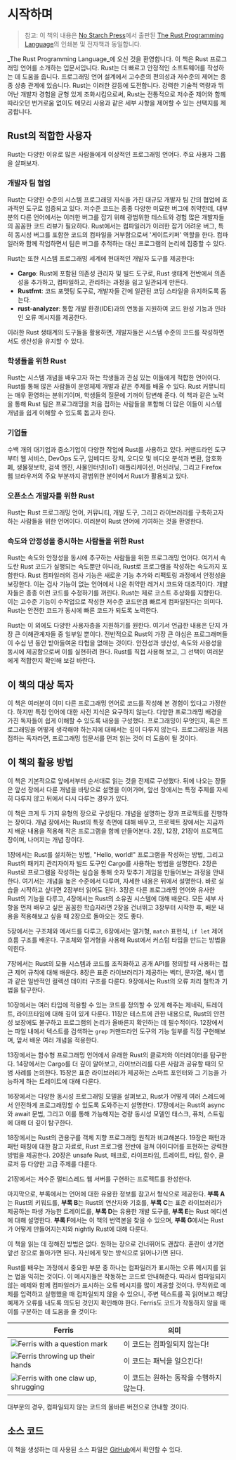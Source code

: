# 시작하며

> 참고: 이 책의 내용은 [No Starch Press][nsp]에서 출판된 [The Rust Programming
> Language][nsprust]의 인쇄본 및 전자책과 동일합니다.

[nsprust]: https://nostarch.com/rust-programming-language-2nd-edition
[nsp]: https://nostarch.com/

_The Rust Programming Language_에 오신 것을 환영합니다. 이 책은 Rust 프로그래밍 언어를 소개하는 입문서입니다. Rust는 더 빠르고 안정적인 소프트웨어를 작성하는 데 도움을 줍니다. 프로그래밍 언어 설계에서 고수준의 편의성과 저수준의 제어는 종종 상충 관계에 있습니다. Rust는 이러한 갈등에 도전합니다. 강력한 기술적 역량과 뛰어난 개발자 경험을 균형 있게 조화시킴으로써, Rust는 전통적으로 저수준 제어와 함께 따라오던 번거로움 없이도 메모리 사용과 같은 세부 사항을 제어할 수 있는 선택지를 제공합니다.


## Rust의 적합한 사용자

Rust는 다양한 이유로 많은 사람들에게 이상적인 프로그래밍 언어다. 주요 사용자 그룹을 살펴보자.


### 개발자 팀 협업

Rust는 다양한 수준의 시스템 프로그래밍 지식을 가진 대규모 개발자 팀 간의 협업에 효과적인 도구로 입증되고 있다. 저수준 코드는 종종 다양한 미묘한 버그에 취약한데, 대부분의 다른 언어에서는 이러한 버그를 잡기 위해 광범위한 테스트와 경험 많은 개발자들의 꼼꼼한 코드 리뷰가 필요하다. Rust에서는 컴파일러가 이러한 잡기 어려운 버그, 특히 동시성 버그를 포함한 코드의 컴파일을 거부함으로써 '게이트키퍼' 역할을 한다. 컴파일러와 함께 작업하면서 팀은 버그를 추적하는 대신 프로그램의 논리에 집중할 수 있다.

Rust는 또한 시스템 프로그래밍 세계에 현대적인 개발자 도구를 제공한다:

- **Cargo**: Rust에 포함된 의존성 관리자 및 빌드 도구로, Rust 생태계 전반에서 의존성을 추가하고, 컴파일하고, 관리하는 과정을 쉽고 일관되게 만든다.
- **Rustfmt**: 코드 포맷팅 도구로, 개발자들 간에 일관된 코딩 스타일을 유지하도록 돕는다.
- **rust-analyzer**: 통합 개발 환경(IDE)과의 연동을 지원하여 코드 완성 기능과 인라인 오류 메시지를 제공한다.

이러한 Rust 생태계의 도구들을 활용하면, 개발자들은 시스템 수준의 코드를 작성하면서도 생산성을 유지할 수 있다.


### 학생들을 위한 Rust

Rust는 시스템 개념을 배우고자 하는 학생들과 관심 있는 이들에게 적합한 언어이다. Rust를 통해 많은 사람들이 운영체제 개발과 같은 주제를 배울 수 있다. Rust 커뮤니티는 매우 환영하는 분위기이며, 학생들의 질문에 기꺼이 답변해 준다. 이 책과 같은 노력을 통해 Rust 팀은 프로그래밍을 처음 접하는 사람들을 포함해 더 많은 이들이 시스템 개념을 쉽게 이해할 수 있도록 돕고자 한다.


### 기업들

수백 개의 대기업과 중소기업이 다양한 작업에 Rust를 사용하고 있다. 커맨드라인 도구부터 웹 서비스, DevOps 도구, 임베디드 장치, 오디오 및 비디오 분석과 변환, 암호화폐, 생물정보학, 검색 엔진, 사물인터넷(IoT) 애플리케이션, 머신러닝, 그리고 Firefox 웹 브라우저의 주요 부분까지 광범위한 분야에서 Rust가 활용되고 있다.


### 오픈소스 개발자를 위한 Rust

Rust는 Rust 프로그래밍 언어, 커뮤니티, 개발 도구, 그리고 라이브러리를 구축하고자 하는 사람들을 위한 언어이다. 여러분이 Rust 언어에 기여하는 것을 환영한다.


### 속도와 안정성을 중시하는 사람들을 위한 Rust

Rust는 속도와 안정성을 동시에 추구하는 사람들을 위한 프로그래밍 언어다. 여기서 속도란 Rust 코드가 실행되는 속도뿐만 아니라, Rust로 프로그램을 작성하는 속도까지 포함한다. Rust 컴파일러의 검사 기능은 새로운 기능 추가와 리팩토링 과정에서 안정성을 보장한다. 이는 검사 기능이 없는 언어에서 나온 취약한 레거시 코드와 대조적이다. 개발자들은 종종 이런 코드를 수정하기를 꺼린다. Rust는 제로 코스트 추상화를 지향한다. 이는 고수준 기능이 수작업으로 작성한 저수준 코드만큼 빠르게 컴파일된다는 의미다. Rust는 안전한 코드가 동시에 빠른 코드가 되도록 노력한다.

Rust는 이 외에도 다양한 사용자층을 지원하기를 원한다. 여기서 언급한 내용은 단지 가장 큰 이해관계자들 중 일부일 뿐이다. 전반적으로 Rust의 가장 큰 야심은 프로그래머들이 수십 년 동안 받아들여온 타협을 없애는 것이다. 안전성과 생산성, 속도와 사용성을 동시에 제공함으로써 이를 실현하려 한다. Rust를 직접 사용해 보고, 그 선택이 여러분에게 적합한지 확인해 보길 바란다.


## 이 책의 대상 독자

이 책은 여러분이 이미 다른 프로그래밍 언어로 코드를 작성해 본 경험이 있다고 가정한다. 하지만 특정 언어에 대한 사전 지식은 요구하지 않는다. 다양한 프로그래밍 배경을 가진 독자들이 쉽게 이해할 수 있도록 내용을 구성했다. 프로그래밍이 무엇인지, 혹은 프로그래밍을 어떻게 생각해야 하는지에 대해서는 깊이 다루지 않는다. 프로그래밍을 처음 접하는 독자라면, 프로그래밍 입문서를 먼저 읽는 것이 더 도움이 될 것이다.


## 이 책의 활용 방법

이 책은 기본적으로 앞에서부터 순서대로 읽는 것을 전제로 구성했다. 뒤에 나오는 장들은 앞선 장에서 다룬 개념을 바탕으로 설명을 이어가며, 앞선 장에서는 특정 주제를 자세히 다루지 않고 뒤에서 다시 다루는 경우가 있다.

이 책은 크게 두 가지 유형의 장으로 구성된다. 개념을 설명하는 장과 프로젝트를 진행하는 장이다. 개념 장에서는 Rust의 특정 측면에 대해 배우고, 프로젝트 장에서는 지금까지 배운 내용을 적용해 작은 프로그램을 함께 만들어본다. 2장, 12장, 21장이 프로젝트 장이며, 나머지는 개념 장이다.

1장에서는 Rust를 설치하는 방법, "Hello, world!" 프로그램을 작성하는 방법, 그리고 Rust의 패키지 관리자이자 빌드 도구인 Cargo를 사용하는 방법을 설명한다. 2장은 Rust로 프로그램을 작성하는 실습을 통해 숫자 맞추기 게임을 만들어보는 과정을 안내한다. 여기서는 개념을 높은 수준에서 다루며, 자세한 내용은 뒤에서 설명한다. 바로 실습을 시작하고 싶다면 2장부터 읽어도 된다. 3장은 다른 프로그래밍 언어와 유사한 Rust의 기능을 다루고, 4장에서는 Rust의 소유권 시스템에 대해 배운다. 모든 세부 사항을 먼저 배우고 싶은 꼼꼼한 학습자라면 2장을 건너뛰고 3장부터 시작한 후, 배운 내용을 적용해보고 싶을 때 2장으로 돌아오는 것도 좋다.

5장에서는 구조체와 메서드를 다루고, 6장에서는 열거형, `match` 표현식, `if let` 제어 흐름 구조를 배운다. 구조체와 열거형을 사용해 Rust에서 커스텀 타입을 만드는 방법을 익힌다.

7장에서는 Rust의 모듈 시스템과 코드를 조직화하고 공개 API를 정의할 때 사용하는 접근 제어 규칙에 대해 배운다. 8장은 표준 라이브러리가 제공하는 벡터, 문자열, 해시 맵과 같은 일반적인 컬렉션 데이터 구조를 다룬다. 9장에서는 Rust의 오류 처리 철학과 기법을 탐구한다.

10장에서는 여러 타입에 적용할 수 있는 코드를 정의할 수 있게 해주는 제네릭, 트레이트, 라이프타임에 대해 깊이 있게 다룬다. 11장은 테스트에 관한 내용으로, Rust의 안전성 보장에도 불구하고 프로그램의 논리가 올바른지 확인하는 데 필수적이다. 12장에서는 파일 내에서 텍스트를 검색하는 `grep` 커맨드라인 도구의 기능 일부를 직접 구현해보며, 앞서 배운 여러 개념을 적용한다.

13장에서는 함수형 프로그래밍 언어에서 유래한 Rust의 클로저와 이터레이터를 탐구한다. 14장에서는 Cargo를 더 깊이 알아보고, 라이브러리를 다른 사람과 공유할 때의 모범 사례를 논의한다. 15장은 표준 라이브러리가 제공하는 스마트 포인터와 그 기능을 가능하게 하는 트레이트에 대해 다룬다.

16장에서는 다양한 동시성 프로그래밍 모델을 살펴보고, Rust가 어떻게 여러 스레드에서 안전하게 프로그래밍할 수 있도록 도와주는지 설명한다. 17장에서는 Rust의 async와 await 문법, 그리고 이를 통해 가능해지는 경량 동시성 모델인 태스크, 퓨처, 스트림에 대해 더 깊이 탐구한다.

18장에서는 Rust의 관용구를 객체 지향 프로그래밍 원칙과 비교해본다. 19장은 패턴과 패턴 매칭에 대한 참고 자료로, Rust 프로그램 전반에 걸쳐 아이디어를 표현하는 강력한 방법을 제공한다. 20장은 unsafe Rust, 매크로, 라이프타임, 트레이트, 타입, 함수, 클로저 등 다양한 고급 주제를 다룬다.

21장에서는 저수준 멀티스레드 웹 서버를 구현하는 프로젝트를 완성한다.

마지막으로, 부록에서는 언어에 대한 유용한 정보를 참고서 형식으로 제공한다. **부록 A**는 Rust의 키워드를, **부록 B**는 Rust의 연산자와 기호를, **부록 C**는 표준 라이브러리가 제공하는 파생 가능한 트레이트를, **부록 D**는 유용한 개발 도구를, **부록 E**는 Rust 에디션에 대해 설명한다. **부록 F**에서는 이 책의 번역본을 찾을 수 있으며, **부록 G**에서는 Rust가 어떻게 만들어지는지와 nightly Rust에 대해 다룬다.

이 책을 읽는 데 정해진 방법은 없다. 원하는 장으로 건너뛰어도 괜찮다. 혼란이 생기면 앞선 장으로 돌아가면 된다. 자신에게 맞는 방식으로 읽어나가면 된다.

<span id="ferris"></span>

Rust를 배우는 과정에서 중요한 부분 중 하나는 컴파일러가 표시하는 오류 메시지를 읽는 법을 익히는 것이다. 이 메시지들은 작동하는 코드로 안내해준다. 따라서 컴파일되지 않는 예제와 함께 컴파일러가 표시하는 오류 메시지를 많이 제공할 것이다. 무작위로 예제를 입력하고 실행했을 때 컴파일되지 않을 수 있으니, 주변 텍스트를 꼭 읽어보고 해당 예제가 오류를 내도록 의도된 것인지 확인해야 한다. Ferris도 코드가 작동하지 않을 때 이를 구분하는 데 도움을 줄 것이다:

| Ferris                                                                                                           | 의미                                          |
| ---------------------------------------------------------------------------------------------------------------- | ------------------------------------------------ |
| <img src="img/ferris/does_not_compile.svg" class="ferris-explain" alt="Ferris with a question mark"/>            | 이 코드는 컴파일되지 않는다!                      |
| <img src="img/ferris/panics.svg" class="ferris-explain" alt="Ferris throwing up their hands"/>                   | 이 코드는 패닉을 일으킨다!                                |
| <img src="img/ferris/not_desired_behavior.svg" class="ferris-explain" alt="Ferris with one claw up, shrugging"/> | 이 코드는 원하는 동작을 수행하지 않는다. |

대부분의 경우, 컴파일되지 않는 코드의 올바른 버전으로 안내할 것이다.


## 소스 코드

이 책을 생성하는 데 사용된 소스 파일은 [GitHub][book]에서 확인할 수 있다.

[book]: https://github.com/rust-lang/book/tree/main/src


